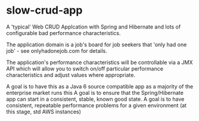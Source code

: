 slow-crud-app
=============

A 'typical' Web CRUD Applcation with Spring and Hibernate and lots of configurable bad performance characteristics.

The application domain is a job's board for job seekers that 'only had one job' - see onlyhadonejob.com for details.

The application's performance characteristics will be controllable via a JMX API which will allow you to switch 
on/off particular performance characteristics and adjust values where appropriate.

A goal is to have this as a Java 6 source compatible app as a majority of the enterprise market runs this
A goal is to ensure that the Spring/Hibernate app can start in a consistent, stable, known good state.
A goal is to have consistent, repeatable performance problems for a given environment (at this stage, std AWS instances)
